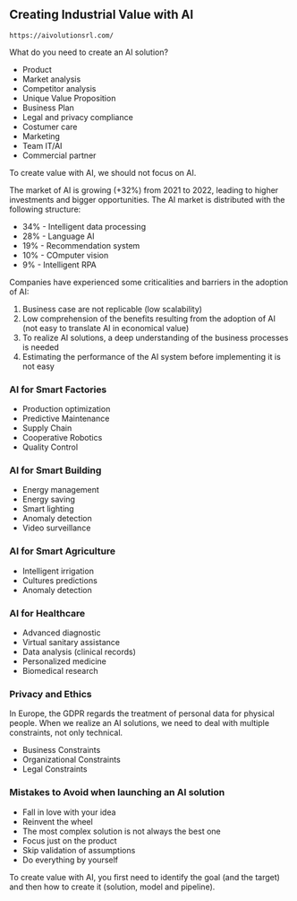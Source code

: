 ## Creating Industrial Value with AI

`https://aivolutionsrl.com/`

What do you need to create an AI solution?

* Product
* Market analysis
* Competitor analysis
* Unique Value Proposition
* Business Plan
* Legal and privacy compliance
* Costumer care
* Marketing
* Team IT/AI
* Commercial partner

To create value with AI, we should not focus on AI.

The market of AI is growing (+32%) from 2021 to 2022, leading to higher investments and bigger opportunities.
The AI market is distributed with the following structure:

* 34% - Intelligent data processing
* 28% - Language AI
* 19% - Recommendation system
* 10% - COmputer vision
* 9% - Intelligent RPA

Companies have experienced some criticalities and barriers in the adoption of AI:

1. Business case are not replicable (low scalability)
2. Low comprehension of the benefits resulting from the adoption of AI (not easy to translate AI in economical value)
3. To realize AI solutions, a deep understanding of the business processes is needed
4. Estimating the performance of the AI system before implementing it is not easy

### AI for Smart Factories

* Production optimization
* Predictive Maintenance
* Supply Chain
* Cooperative Robotics
* Quality Control

### AI for Smart Building

* Energy management
* Energy saving
* Smart lighting
* Anomaly detection
* Video surveillance 

### AI for Smart Agriculture

* Intelligent irrigation
* Cultures predictions
* Anomaly detection 

### AI for Healthcare

* Advanced diagnostic
* Virtual sanitary assistance
* Data analysis (clinical records)
* Personalized medicine
* Biomedical research

### Privacy and Ethics

In Europe, the GDPR regards the treatment of personal data for physical people. 
When we realize an AI solutions, we need to deal with multiple constraints, not only technical.

* Business Constraints
* Organizational Constraints
* Legal Constraints 

### Mistakes to Avoid when launching an AI solution

* Fall in love with your idea
* Reinvent the wheel
* The most complex solution is not always the best one
* Focus just on the product
* Skip validation of assumptions
* Do everything by yourself

To create value with AI, you first need to identify the goal (and the target) and then how to create it (solution, model and pipeline).



